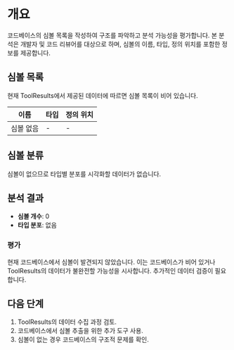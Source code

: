 # 개요
코드베이스의 심볼 목록을 작성하여 구조를 파악하고 분석 가능성을 평가합니다. 본 분석은 개발자 및 코드 리뷰어를 대상으로 하며, 심볼의 이름, 타입, 정의 위치를 포함한 정보를 제공합니다.

## 심볼 목록
현재 ToolResults에서 제공된 데이터에 따르면 심볼 목록이 비어 있습니다.

| 이름 | 타입 | 정의 위치 |
|------|------|-----------|
| 심볼 없음 | - | - |

## 심볼 분류
심볼이 없으므로 타입별 분포를 시각화할 데이터가 없습니다.

## 분석 결과
- **심볼 개수**: 0
- **타입 분포**: 없음

### 평가
현재 코드베이스에서 심볼이 발견되지 않았습니다. 이는 코드베이스가 비어 있거나 ToolResults의 데이터가 불완전할 가능성을 시사합니다. 추가적인 데이터 검증이 필요합니다.

## 다음 단계
1. ToolResults의 데이터 수집 과정 검토.
2. 코드베이스에서 심볼 추출을 위한 추가 도구 사용.
3. 심볼이 없는 경우 코드베이스의 구조적 문제를 확인.